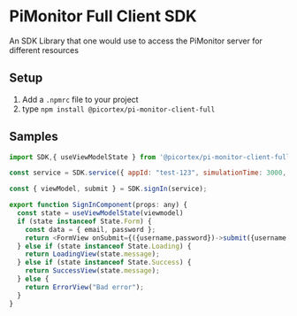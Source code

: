 # PiMonitor Full Client SDK

An SDK Library that one would use to access the PiMonitor server for different resources

## Setup

1. Add a `.npmrc` file to your project
1. type `npm install @picortex/pi-monitor-client-full`

## Samples

```javascript
import SDK,{ useViewModelState } from '@picortex/pi-monitor-client-full"

const service = SDK.service({ appId: "test-123", simulationTime: 3000, disableViewModelLogs: false })

const { viewModel, submit } = SDK.signIn(service);

export function SignInComponent(props: any) {
  const state = useViewModelState(viewmodel)
  if (state instanceof State.Form) {
    const data = { email, password };
    return <FormView onSubmit={({username,password})->submit({username,password})}>
  } else if (state instanceof State.Loading) {
    return LoadingView(state.message);
  } else if (state instanceof State.Success) {
    return SuccessView(state.message);
  } else {
    return ErrorView("Bad error");
  }
}
```